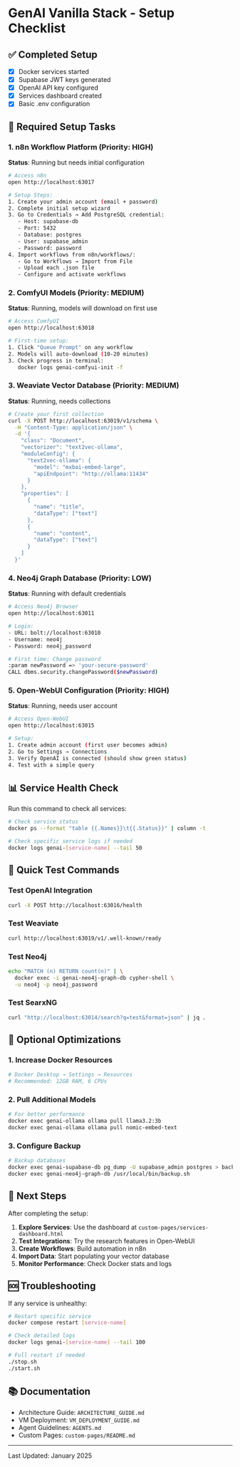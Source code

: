 # GenAI Vanilla Stack - Setup Checklist

## ✅ Completed Setup
- [x] Docker services started
- [x] Supabase JWT keys generated
- [x] OpenAI API key configured
- [x] Services dashboard created
- [x] Basic .env configuration

## 🔧 Required Setup Tasks

### 1. **n8n Workflow Platform** (Priority: HIGH)
**Status**: Running but needs initial configuration

```bash
# Access n8n
open http://localhost:63017

# Setup Steps:
1. Create your admin account (email + password)
2. Complete initial setup wizard
3. Go to Credentials → Add PostgreSQL credential:
   - Host: supabase-db
   - Port: 5432
   - Database: postgres
   - User: supabase_admin
   - Password: password
4. Import workflows from n8n/workflows/:
   - Go to Workflows → Import from File
   - Upload each .json file
   - Configure and activate workflows
```

### 2. **ComfyUI Models** (Priority: MEDIUM)
**Status**: Running, models will download on first use

```bash
# Access ComfyUI
open http://localhost:63018

# First-time setup:
1. Click "Queue Prompt" on any workflow
2. Models will auto-download (10-20 minutes)
3. Check progress in terminal:
   docker logs genai-comfyui-init -f
```

### 3. **Weaviate Vector Database** (Priority: MEDIUM)
**Status**: Running, needs collections

```bash
# Create your first collection
curl -X POST http://localhost:63019/v1/schema \
  -H "Content-Type: application/json" \
  -d '{
    "class": "Document",
    "vectorizer": "text2vec-ollama",
    "moduleConfig": {
      "text2vec-ollama": {
        "model": "mxbai-embed-large",
        "apiEndpoint": "http://ollama:11434"
      }
    },
    "properties": [
      {
        "name": "title",
        "dataType": ["text"]
      },
      {
        "name": "content",
        "dataType": ["text"]
      }
    ]
  }'
```

### 4. **Neo4j Graph Database** (Priority: LOW)
**Status**: Running with default credentials

```bash
# Access Neo4j Browser
open http://localhost:63011

# Login:
- URL: bolt://localhost:63010
- Username: neo4j
- Password: neo4j_password

# First time: Change password
:param newPassword => 'your-secure-password'
CALL dbms.security.changePassword($newPassword)
```

### 5. **Open-WebUI Configuration** (Priority: HIGH)
**Status**: Running, needs user account

```bash
# Access Open-WebUI
open http://localhost:63015

# Setup:
1. Create admin account (first user becomes admin)
2. Go to Settings → Connections
3. Verify OpenAI is connected (should show green status)
4. Test with a simple query
```

## 📊 Service Health Check

Run this command to check all services:

```bash
# Check service status
docker ps --format "table {{.Names}}\t{{.Status}}" | column -t

# Check specific service logs if needed
docker logs genai-[service-name] --tail 50
```

## 🚀 Quick Test Commands

### Test OpenAI Integration
```bash
curl -X POST http://localhost:63016/health
```

### Test Weaviate
```bash
curl http://localhost:63019/v1/.well-known/ready
```

### Test Neo4j
```bash
echo "MATCH (n) RETURN count(n)" | \
  docker exec -i genai-neo4j-graph-db cypher-shell \
  -u neo4j -p neo4j_password
```

### Test SearxNG
```bash
curl "http://localhost:63014/search?q=test&format=json" | jq .
```

## 📝 Optional Optimizations

### 1. **Increase Docker Resources**
```bash
# Docker Desktop → Settings → Resources
# Recommended: 12GB RAM, 6 CPUs
```

### 2. **Pull Additional Models**
```bash
# For better performance
docker exec genai-ollama ollama pull llama3.2:3b
docker exec genai-ollama ollama pull nomic-embed-text
```

### 3. **Configure Backup**
```bash
# Backup databases
docker exec genai-supabase-db pg_dump -U supabase_admin postgres > backup.sql
docker exec genai-neo4j-graph-db /usr/local/bin/backup.sh
```

## 🎯 Next Steps

After completing the setup:

1. **Explore Services**: Use the dashboard at `custom-pages/services-dashboard.html`
2. **Test Integrations**: Try the research features in Open-WebUI
3. **Create Workflows**: Build automation in n8n
4. **Import Data**: Start populating your vector database
5. **Monitor Performance**: Check Docker stats and logs

## 🆘 Troubleshooting

If any service is unhealthy:

```bash
# Restart specific service
docker compose restart [service-name]

# Check detailed logs
docker logs genai-[service-name] --tail 100

# Full restart if needed
./stop.sh
./start.sh
```

## 📚 Documentation

- Architecture Guide: `ARCHITECTURE_GUIDE.md`
- VM Deployment: `VM_DEPLOYMENT_GUIDE.md`
- Agent Guidelines: `AGENTS.md`
- Custom Pages: `custom-pages/README.md`

---

Last Updated: January 2025

